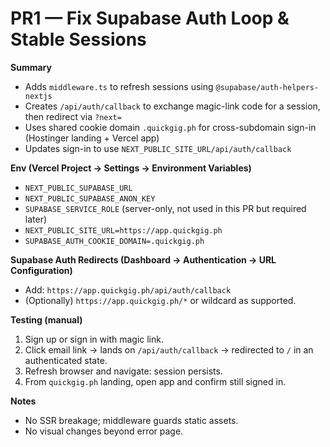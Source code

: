 # PR1 — Fix Supabase Auth Loop & Stable Sessions

**Summary**
- Adds `middleware.ts` to refresh sessions using `@supabase/auth-helpers-nextjs`
- Creates `/api/auth/callback` to exchange magic-link code for a session, then redirect via `?next=`
- Uses shared cookie domain `.quickgig.ph` for cross-subdomain sign-in (Hostinger landing + Vercel app)
- Updates sign-in to use `NEXT_PUBLIC_SITE_URL/api/auth/callback`

**Env (Vercel Project → Settings → Environment Variables)**
- `NEXT_PUBLIC_SUPABASE_URL`
- `NEXT_PUBLIC_SUPABASE_ANON_KEY`
- `SUPABASE_SERVICE_ROLE` (server-only, not used in this PR but required later)
- `NEXT_PUBLIC_SITE_URL=https://app.quickgig.ph`
- `SUPABASE_AUTH_COOKIE_DOMAIN=.quickgig.ph`

**Supabase Auth Redirects (Dashboard → Authentication → URL Configuration)**
- Add: `https://app.quickgig.ph/api/auth/callback`
- (Optionally) `https://app.quickgig.ph/*` or wildcard as supported.

**Testing (manual)**
1. Sign up or sign in with magic link.
2. Click email link → lands on `/api/auth/callback` → redirected to `/` in an authenticated state.
3. Refresh browser and navigate: session persists.
4. From `quickgig.ph` landing, open app and confirm still signed in.

**Notes**
- No SSR breakage; middleware guards static assets.
- No visual changes beyond error page.
